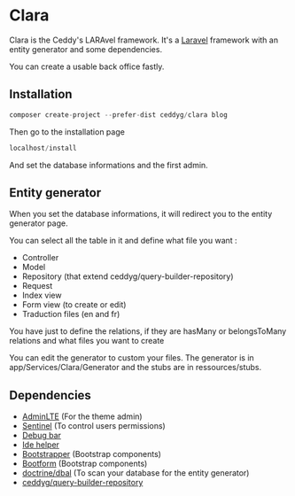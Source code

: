 Clara 
===============

Clara is the Ceddy's LARAvel framework. It's a [Laravel](https://laravel.com/) framework with an entity generator and some dependencies.

You can create a usable back office fastly.

## Installation

```php
composer create-project --prefer-dist ceddyg/clara blog
```

Then go to the installation page

```php
localhost/install
```

And set the database informations and the first admin.

## Entity generator

When you set the database informations, it will redirect you to the entity generator page.

You can select all the table in it and define what file you want :

- Controller
- Model
- Repository (that extend ceddyg/query-builder-repository)
- Request
- Index view
- Form view (to create or edit)
- Traduction files (en and fr)

You have just to define the relations, if they are hasMany or belongsToMany relations and what files you want to create

You can edit the generator to custom your files. The generator is in app/Services/Clara/Generator and the stubs are in ressources/stubs.

## Dependencies

- [AdminLTE](https://almsaeedstudio.com/themes/AdminLTE/index2.html) (For the theme admin)
- [Sentinel](https://cartalyst.com/manual/sentinel/2.0) (To control users permissions)
- [Debug bar](https://github.com/barryvdh/laravel-debugbar) 
- [Ide helper](https://github.com/barryvdh/laravel-ide-helper)
- [Bootstrapper](http://bootstrapper.patrickrosemusic.co.uk/installation) (Bootstrap components)
- [Bootform](https://github.com/adamwathan/bootforms) (Bootstrap components)
- [doctrine/dbal](http://docs.doctrine-project.org/projects/doctrine-dbal/en/latest/) (To scan your database for the entity generator)
- [ceddyg/query-builder-repository](https://github.com/CeddyG/query-builder-repository) 